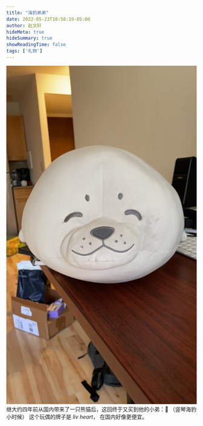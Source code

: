 ```yaml
---
title: "海豹弟弟"
date: 2022-05-23T10:58:19-05:00
author: 赵文轩
hideMeta: true
hideSummary: true
showReadingTime: false
tags: ['礼物']
---
```

![](seal.jpg)
继大约四年前从国内带来了一只熊猫后，这回终于又买到他的小弟：🦭 （竖琴海豹小时候）
这个玩偶的牌子是 *liv heart*， 在国内好像更便宜。